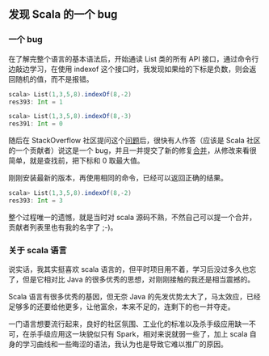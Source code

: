 ## 发现 Scala 的一个 bug

### 一个 bug

在了解完整个语言的基本语法后，开始通读 List 类的所有 API 接口，通过命令行边敲边学习，在使用 indexof 这个接口时，我发现如果给的下标是负数，则会返回随机的值，而不是报错。  

```scala
scala> List(1,3,5,8).indexOf(8,-2)
res393: Int = 1

scala> List(1,3,5,8).indexOf(8,-3)
res391: Int = 0
```

随后在 StackOverflow 社区提问这个[问题](https://stackoverflow.com/questions/41395111/scala-list-indexof-has-bug)后，很快有人作答（应该是 Scala 社区的一个贡献者）说这是一个 bug，并且一并提交了新的修复[合并](https://github.com/scala/scala/pull/5621/files/a75e4a7fafef9ce619a8d0f0622333d20502e7c8)，从修改来看很简单，就是查找前，把下标和 0 取最大值。  

刚刚安装最新的版本，再使用相同的命令，已经可以返回正确的结果。

```scala
scala> List(1,3,5,8).indexOf(8,-2)
res393: Int = 3
```

整个过程唯一的遗憾，就是当时对 scala 源码不熟，不然自己可以提一个合并，贡献者列表里也有我的名字了 ;-)。

### 关于 scala 语言

说实话，我其实挺喜欢 scala 语言的，但平时项目用不着，学习后没过多久也忘了，但是它相对比 Java 的很多优秀的思想，对刚刚接触的我还是相当震撼的。   

Scala 语言有很多优秀的基因，但无奈 Java 的先发优势太大了，马太效应，已经足够多的还要给他更多，让他富余，本来不足的，连剩下的也一并夺走。   

一门语言想要流行起来，良好的社区氛围、工业化的标准以及杀手级应用缺一不可，在杀手级应用这一块貌似只有 Spark，相对来说就弱一些了，加上 scala 自身的学习曲线和一些晦涩的语法，我认为也是导致它难以推广的原因。